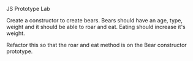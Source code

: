 JS Prototype Lab

Create a constructor to create bears. Bears should have an age, type, weight and it should be able to roar and eat. Eating should increase it's weight.

Refactor this so that the roar and eat method is on the Bear constructor prototype.